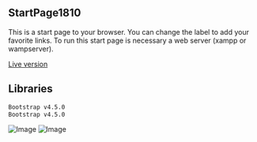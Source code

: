 ## StartPage1810

This is a start page to your browser. You can change the label to add your favorite links.
To run this start page is necessary a web server (xampp or wampserver).

[Live version](https://jivich.github.io/StartPage1810/MyStartPage/)

##  Libraries

```bash
Bootstrap v4.5.0
Bootstrap v4.5.0
```

![Image](https://i.imgur.com/Bz1bSgO.png)
![Image](https://i.imgur.com/Rquxqip.png)
